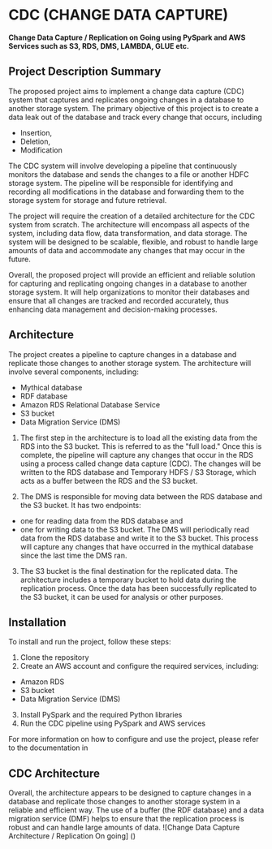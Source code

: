 # CDC (CHANGE DATA CAPTURE)
**Change Data Capture / Replication on Going using PySpark and AWS Services such as S3, RDS, DMS, LAMBDA, GLUE etc.**

## Project Description Summary

The proposed project aims to implement a change data capture (CDC) system that captures and replicates ongoing changes in a database to another storage system. The primary objective of this project is to create a data leak out of the database and track every change that occurs, including 
- Insertion, 
- Deletion, 
- Modification

The CDC system will involve developing a pipeline that continuously monitors the database and sends the changes to a file or another HDFC storage system. The pipeline will be responsible for identifying and recording all modifications in the database and forwarding them to the storage system for storage and future retrieval.

The project will require the creation of a detailed architecture for the CDC system from scratch. The architecture will encompass all aspects of the system, including data flow, data transformation, and data storage. The system will be designed to be scalable, flexible, and robust to handle large amounts of data and accommodate any changes that may occur in the future.

Overall, the proposed project will provide an efficient and reliable solution for capturing and replicating ongoing changes in a database to another storage system. It will help organizations to monitor their databases and ensure that all changes are tracked and recorded accurately, thus enhancing data management and decision-making processes.


## Architecture

The project creates a pipeline to capture changes in a database and replicate those changes to another storage system. The architecture will involve several components, including:

- Mythical database
- RDF database
- Amazon RDS Relational Database Service
- S3 bucket
- Data Migration Service (DMS)

1. The first step in the architecture is to load all the existing data from the RDS into the S3 bucket. This is referred to as the "full load." Once this is complete, the pipeline will capture any changes that occur in the RDS using a process called change data capture (CDC). The changes will be written to the RDS database and Temporary HDFS / S3 Storage, which acts as a buffer between the RDS and the S3 bucket.

2. The DMS is responsible for moving data between the RDS database and the S3 bucket. 
It has two endpoints: 
- one for reading data from the RDS database and 
- one for writing data to the S3 bucket. 
The DMS will periodically read data from the RDS database and write it to the S3 bucket. This process will capture any changes that have occurred in the mythical database since the last time the DMS ran.

3. The S3 bucket is the final destination for the replicated data. The architecture includes a temporary bucket to hold data during the replication process. Once the data has been successfully replicated to the S3 bucket, it can be used for analysis or other purposes.


## Installation

To install and run the project, follow these steps:

1. Clone the repository
2. Create an AWS account and configure the required services, including:
  - Amazon RDS
  - S3 bucket
  - Data Migration Service (DMS)
3. Install PySpark and the required Python libraries
4. Run the CDC pipeline using PySpark and AWS services

For more information on how to configure and use the project, please refer to the documentation in

## CDC Architecture
Overall, the architecture appears to be designed to capture changes in a database and replicate those changes to another storage system in a reliable and efficient way. The use of a buffer (the RDF database) and a data migration service (DMF) helps to ensure that the replication process is robust and can handle large amounts of data.
![Change Data Capture Architecture / Replication On going]
()
